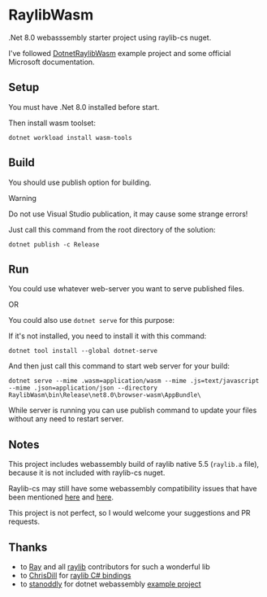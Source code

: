 # RaylibWasm

.Net 8.0 webasssembly starter project using raylib-cs nuget.

I've followed [DotnetRaylibWasm](https://github.com/stanoddly/DotnetRaylibWasm) example project and some official Microsoft documentation.

## Setup

You must have .Net 8.0 installed before start.

Then install wasm toolset:

```
dotnet workload install wasm-tools
```

## Build

You should use publish option for building.

> [!WARNING]
> Do not use Visual Studio publication, it may cause some strange errors!

Just call this command from the root directory of the solution:
```
dotnet publish -c Release
```

## Run

You could use whatever web-server you want to serve published files.

OR

You could also use `dotnet serve` for this purpose:

If it's not installed, you need to install it with this command:
```
dotnet tool install --global dotnet-serve
```

And then just call this command to start web server for your build:
```
dotnet serve --mime .wasm=application/wasm --mime .js=text/javascript --mime .json=application/json --directory RaylibWasm\bin\Release\net8.0\browser-wasm\AppBundle\
```

While server is running you can use publish command to update your files without any need to restart server.

## Notes

This project includes webassembly build of raylib native 5.5 (`raylib.a` file), because it is not included with raylib-cs nuget.

Raylib-cs may still have some webassembly compatibility issues that have been mentioned [here](https://github.com/stanoddly/DotnetRaylibWasm/issues/11) and [here](https://github.com/stanoddly/DotnetRaylibWasm/issues/4).

This project is not perfect, so I would welcome your suggestions and PR requests.

## Thanks

- to [Ray](https://github.com/raysan5) and all [raylib](https://github.com/raysan5/raylib) contributors for such a wonderful lib
- to [ChrisDill](https://github.com/ChrisDill) for [raylib C# bindings](https://github.com/ChrisDill/Raylib-cs)
- to [stanoddly](https://github.com/stanoddly) for dotnet webassembly [example project](https://github.com/stanoddly/DotnetRaylibWasm)